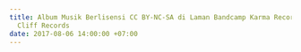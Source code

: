 ```yaml
---
title: Album Musik Berlisensi CC BY-NC-SA di Laman Bandcamp Karma Records dan Orange
  Cliff Records
date: 2017-08-06 14:00:00 +07:00
---
```


